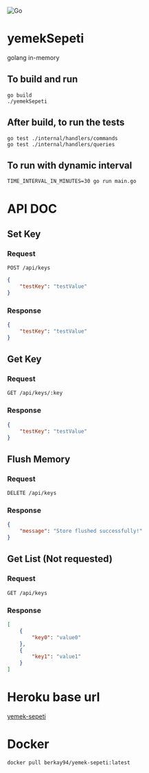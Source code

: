 ![Go](https://img.shields.io/github/go-mod/go-version/vigo/statoo)

# yemekSepeti
golang in-memory

## To build and run
```
go build
./yemekSepeti
```

## After build, to run the tests 
```
go test ./internal/handlers/commands
go test ./internal/handlers/queries
```

## To run with dynamic interval
```
TIME_INTERVAL_IN_MINUTES=30 go run main.go
```

# API DOC
## Set Key
### Request
<code>POST /api/keys</code>
  
```json
{
    "testKey": "testValue"
}
```
### Response
```json
{
    "testKey": "testValue"
}
```

## Get Key
### Request
<code>GET /api/keys/:key</code>
### Response
```json
{
    "testKey": "testValue"
}
```

## Flush Memory
### Request
<code>DELETE /api/keys</code>
### Response
```json
{
    "message": "Store flushed successfully!"
}
```
## Get List (Not requested)
### Request
<code>GET /api/keys</code>
### Response
```json
[
    {
        "key0": "value0"
    },
    {
        "key1": "value1"
    }
]
```
# Heroku base url
[yemek-sepeti](https://yemek-sepeti-berkay-ozdemir.herokuapp.com)

# Docker
```
docker pull berkay94/yemek-sepeti:latest
```
